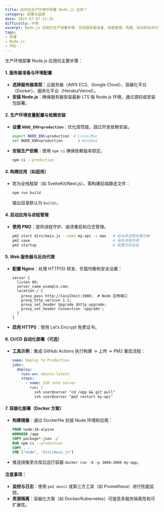 ```yaml
---
title: 如何在生产环境中部署 Node.js 应用？
category: 部署与运维
date: 2025-07-07 12:16
difficulty: 中等
excerpt: Node.js 应用的生产部署步骤，包括服务器准备、依赖管理、构建、启动和反向代理配置。使用 PM2 进行进程管理和 Nginx 作为反向代理。适用于中等难度的前端面试题。
tags:
- 部署
- Node.js
- PM2
---
```

生产环境部署 Node.js 应用的主要步骤：

#### 1. 服务器准备与环境配置

- **选择服务器类型**：云服务器（AWS EC2、Google Cloud）、容器化平台（Docker）、服务化平台（Heroku/Vercel）。  
- **安装 Node.js**：确保服务器安装最新 LTS 版 Node.js 环境，通过源码或安装包部署。  

#### 2. 生产环境变量配置与依赖安装

- **设置 `NODE_ENV=production`**：优化库性能，跳过开发依赖安装。  
  ```bash
  export NODE_ENV=production  # Linux/Mac
  set NODE_ENV=production       # Windows
  ```  
- **安装生产依赖**：使用 `npm ci` 确保依赖版本锁定。  
  ```bash
  npm ci --production
  ```  

#### 3. 构建应用（如适用）

- 若为全栈框架（如 SvelteKit/Next.js），需构建前端静态文件：  
  ```bash
  npm run build
  ```  
  输出目录默认为 `build/`。  

#### 4. 启动应用与进程管理

- **使用 PM2**：提供进程守护、崩溃重启和日志管理。  
  ```bash
  pm2 start dist/main.js --name my-api -i max   # 启动多进程负载均衡
  pm2 save                                      # 保存进程列表
  pm2 startup                                   # 配置开机自启
  ```  

#### 5. Web 服务器与反向代理

- **配置 Nginx**：处理 HTTP(S) 转发、负载均衡和安全设置：  
  ```nginx
  server {
    listen 80;
    server_name example.com;
    location / {
      proxy_pass http://localhost:3000;  # Node 应用端口
      proxy_http_version 1.1;
      proxy_set_header Upgrade $http_upgrade;
      proxy_set_header Connection 'upgrade';
    }
  }
  ```  
- **启用 HTTPS**：使用 Let’s Encrypt 免费证书。  

#### 6. CI/CD 自动化部署（可选）

- **工具示例**：集成 GitHub Actions 执行构建 → 上传 → PM2 重启流程：  
  ```yaml
  name: Deploy to Production
  jobs:
    deploy:
      runs-on: ubuntu-latest
      steps:
        - name: SSH into server
          run: |
            ssh user@server "cd /app && git pull"
            ssh user@server "pm2 restart my-api"
  ```  

#### 7. 容器化部署（Docker 方案）

- **构建镜像**：通过 Dockerfile 封装 Node 环境和应用：  
  ```dockerfile
  FROM node:18-alpine
  WORKDIR /app
  COPY package*.json ./
  RUN npm ci --production
  COPY . .
  CMD ["node", "dist/main.js"]
  ```  
- 推送镜像至仓库后运行容器 `docker run -d -p 3000:3000 my-app`。  

#### 注意事项：

- **监控与日志**：使用 `pm2 monit` 或第三方工具（如 Prometheus）进行性能监控。  
- **资源隔离**：容器化方案（如 Docker/Kubernetes）可提高多服务隔离性和可扩展性。  
